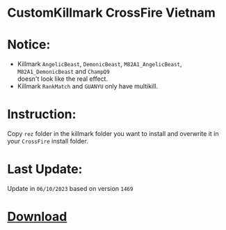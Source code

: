 # CustomKillmark CrossFire Vietnam

# Notice:

- Killmark `AngelicBeast`, `DemonicBeast`, `M82A1_AngelicBeast`, `M82A1_DemonicBeast` and `ChampQ9` <br/> doesn't look like the real effect.
- Killmark `RankMatch` and `GUANYU` only have multikill.

# Instruction:

Copy `rez` folder in the killmark folder you want to install and overwrite it in your `CrossFire` install folder.

# Last Update:

Update in `06/10/2023` based on version `1469`

# [Download](https://github.com/nta2005/CustomKillmark/releases/download/latest/CustomKillmark.zip)

